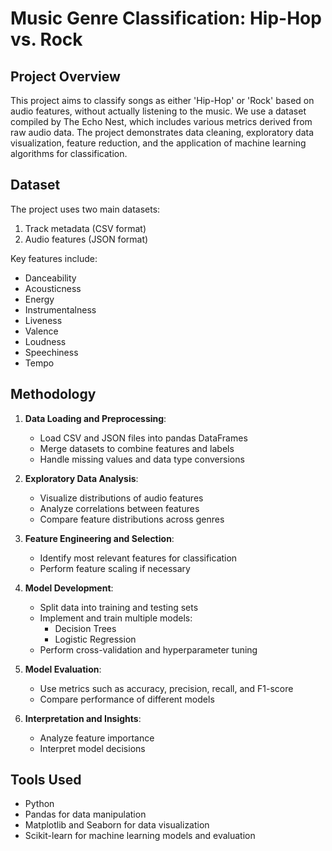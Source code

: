 # Music Genre Classification: Hip-Hop vs. Rock

## Project Overview

This project aims to classify songs as either 'Hip-Hop' or 'Rock' based on audio features, without actually listening to the music. We use a dataset compiled by The Echo Nest, which includes various metrics derived from raw audio data. The project demonstrates data cleaning, exploratory data visualization, feature reduction, and the application of machine learning algorithms for classification.

## Dataset

The project uses two main datasets:

1. Track metadata (CSV format)
2. Audio features (JSON format)

Key features include:
- Danceability
- Acousticness
- Energy
- Instrumentalness
- Liveness
- Valence
- Loudness
- Speechiness
- Tempo

## Methodology

1. **Data Loading and Preprocessing**:
   - Load CSV and JSON files into pandas DataFrames
   - Merge datasets to combine features and labels
   - Handle missing values and data type conversions

2. **Exploratory Data Analysis**:
   - Visualize distributions of audio features
   - Analyze correlations between features
   - Compare feature distributions across genres

3. **Feature Engineering and Selection**:
   - Identify most relevant features for classification
   - Perform feature scaling if necessary

4. **Model Development**:
   - Split data into training and testing sets
   - Implement and train multiple models:
     - Decision Trees
     - Logistic Regression
   - Perform cross-validation and hyperparameter tuning

5. **Model Evaluation**:
   - Use metrics such as accuracy, precision, recall, and F1-score
   - Compare performance of different models

6. **Interpretation and Insights**:
   - Analyze feature importance
   - Interpret model decisions

## Tools Used

- Python
- Pandas for data manipulation
- Matplotlib and Seaborn for data visualization
- Scikit-learn for machine learning models and evaluation